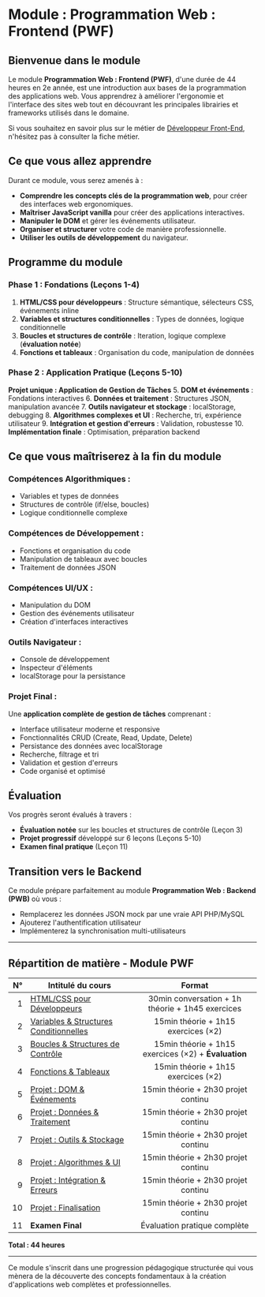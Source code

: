 # Module : Programmation Web : Frontend (PWF)

## Bienvenue dans le module
Le module **Programmation Web : Frontend (PWF)**, d'une durée de 44 heures en 2e année, est une introduction aux bases de la programmation des applications web. Vous apprendrez à améliorer l'ergonomie et l'interface des sites web tout en découvrant les principales librairies et frameworks utilisés dans le domaine.

Si vous souhaitez en savoir plus sur le métier de [Développeur Front-End](frontend_dev.md), n'hésitez pas à consulter la fiche métier.

## Ce que vous allez apprendre
Durant ce module, vous serez amenés à :
- **Comprendre les concepts clés de la programmation web**, pour créer des interfaces web ergonomiques.
- **Maîtriser JavaScript vanilla** pour créer des applications interactives.
- **Manipuler le DOM** et gérer les événements utilisateur.
- **Organiser et structurer** votre code de manière professionnelle.
- **Utiliser les outils de développement** du navigateur.

## Programme du module

### **Phase 1 : Fondations (Leçons 1-4)**
1. **HTML/CSS pour développeurs** : Structure sémantique, sélecteurs CSS, événements inline
2. **Variables et structures conditionnelles** : Types de données, logique conditionnelle
3. **Boucles et structures de contrôle** : Iteration, logique complexe (**évaluation notée**)
4. **Fonctions et tableaux** : Organisation du code, manipulation de données

### **Phase 2 : Application Pratique (Leçons 5-10)**
**Projet unique : Application de Gestion de Tâches**
5. **DOM et événements** : Fondations interactives
6. **Données et traitement** : Structures JSON, manipulation avancée
7. **Outils navigateur et stockage** : localStorage, debugging
8. **Algorithmes complexes et UI** : Recherche, tri, expérience utilisateur
9. **Intégration et gestion d'erreurs** : Validation, robustesse
10. **Implémentation finale** : Optimisation, préparation backend

## Ce que vous maîtriserez à la fin du module

### **Compétences Algorithmiques :**
- Variables et types de données
- Structures de contrôle (if/else, boucles)
- Logique conditionnelle complexe

### **Compétences de Développement :**
- Fonctions et organisation du code
- Manipulation de tableaux avec boucles
- Traitement de données JSON

### **Compétences UI/UX :**
- Manipulation du DOM
- Gestion des événements utilisateur
- Création d'interfaces interactives

### **Outils Navigateur :**
- Console de développement
- Inspecteur d'éléments
- localStorage pour la persistance

### **Projet Final :**
Une **application complète de gestion de tâches** comprenant :
- Interface utilisateur moderne et responsive
- Fonctionnalités CRUD (Create, Read, Update, Delete)
- Persistance des données avec localStorage
- Recherche, filtrage et tri
- Validation et gestion d'erreurs
- Code organisé et optimisé

## Évaluation
Vos progrès seront évalués à travers :
- **Évaluation notée** sur les boucles et structures de contrôle (Leçon 3)
- **Projet progressif** développé sur 6 leçons (Leçons 5-10)
- **Examen final pratique** (Leçon 11)

## Transition vers le Backend
Ce module prépare parfaitement au module **Programmation Web : Backend (PWB)** où vous :
- Remplacerez les données JSON mock par une vraie API PHP/MySQL
- Ajouterez l'authentification utilisateur
- Implémenterez la synchronisation multi-utilisateurs

---

## Répartition de matière - Module PWF

| N° | Intitulé du cours |  Format |
|---:|-------------------|:------:|
| 1 | [HTML/CSS pour Développeurs](./session_1.md) | 30min conversation + 1h théorie + 1h45 exercices |
| 2 | [Variables & Structures Conditionnelles](./session_2.md) | 15min théorie + 1h15 exercices (×2) |
| 3 | [Boucles & Structures de Contrôle](./session_3.md) | 15min théorie + 1h15 exercices (×2) + **Évaluation** |
| 4 | [Fonctions & Tableaux](./session_4.md) | 15min théorie + 1h15 exercices (×2) |
| 5 | [Projet : DOM & Événements](./session_5.md) | 15min théorie + 2h30 projet continu |
| 6 | [Projet : Données & Traitement](./session_6.md) | 15min théorie + 2h30 projet continu |
| 7 | [Projet : Outils & Stockage](./session_7.md) | 15min théorie + 2h30 projet continu |
| 8 | [Projet : Algorithmes & UI](./session_8.md) | 15min théorie + 2h30 projet continu |
| 9 | [Projet : Intégration & Erreurs](./session_9.md) | 15min théorie + 2h30 projet continu |
| 10 | [Projet : Finalisation](./session_10.md) | 15min théorie + 2h30 projet continu |
| 11 | **Examen Final** | Évaluation pratique complète |

**Total : 44 heures**

---

Ce module s'inscrit dans une progression pédagogique structurée qui vous mènera de la découverte des concepts fondamentaux à la création d'applications web complètes et professionnelles.